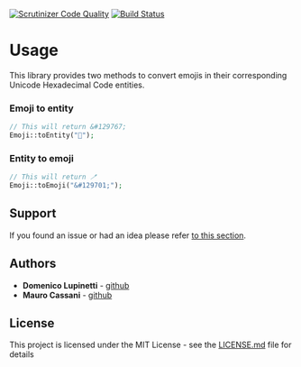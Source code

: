 [![Scrutinizer Code Quality](https://scrutinizer-ci.com/g/matecat/emoji-to-entity-converter/badges/quality-score.png?b=main)](https://scrutinizer-ci.com/g/matecat/emoji-to-entity-converter/?branch=main)
[![Build Status](https://app.travis-ci.com/matecat/emoji-to-entity-converter.svg?token=qBazxkHwP18h3EWnHjjF&branch=main)](https://app.travis-ci.com/matecat/emoji-to-entity-converter)

# Usage

This library provides two methods to convert emojis in their corresponding Unicode Hexadecimal Code entities.

### Emoji to entity

```php
// This will return &#129767;
Emoji::toEntity("🫧");
```

### Entity to emoji 

```php
// This will return 🪥
Emoji::toEmoji("&#129701;");
```

## Support

If you found an issue or had an idea please refer [to this section](https://github.com/matecat/emoji-to-entity-converter/issues).

## Authors

* **Domenico Lupinetti** - [github](https://github.com/ostico)
* **Mauro Cassani** - [github](https://github.com/mauretto78)

## License

This project is licensed under the MIT License - see the [LICENSE.md](LICENSE.md) file for details